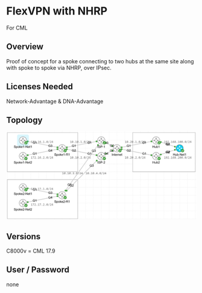 # FlexVPN with NHRP
For CML  

## Overview
Proof of concept for a spoke connecting to two hubs at the same site along with spoke to spoke via NHRP, over IPsec.  

## Licenses Needed  
Network-Advantage & DNA-Advantage  

## Topology
![image info](Dual-FlexVPN.png )  

## Versions
C8000v = CML 17.9  

## User / Password
none  
